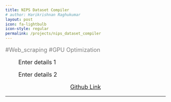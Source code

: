 ```yaml
---
title: NIPS Dataset Compiler
# author: Harikrishnan Raghukumar
layout: post
icon: fa-lightbulb
icon-style: regular
permalink: /projects/nips_dataset_compiler
---
```



<div  style="font-size: large; color:grey">
<p>#Web_scraping #GPU Optimization</p>
</div>



<div  style="font-size: large;">

<p align='left'> &emsp;&emsp; Enter details 1 </p>
<p align='left'>  &emsp;&emsp; Enter details 2
</p>
<p align = "center"  style="color:green"><a href = "https://github.com/Harikr16/NIPS_Downloader">Github Link</a></p>

<hr style="height:2px;border-width:0;color:gray;background-color:gray">

</div>